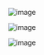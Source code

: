![image](https://github.com/companyakis/algo-trading-mql5/assets/77589867/59417289-7db5-41e9-a787-7dbd33ba9e3d)

![image](https://github.com/companyakis/algo-trading-mql5/assets/77589867/803df556-3cab-465c-8f1e-92a7f95c3eea)

![image](https://github.com/companyakis/algo-trading-mql5/assets/77589867/ee150f3d-866c-48e3-9605-724b03ee2187)
